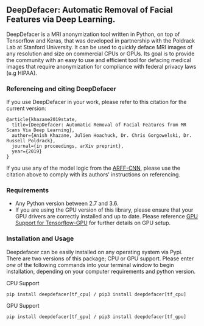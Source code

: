 ## DeepDefacer: Automatic Removal of Facial Features via Deep Learning.
  
DeepDefacer is a MRI anonymization tool written in Python, on top of Tensorflow and Keras, that was developed in partnership with the Poldrack Lab at Stanford University. It can be used to quickly deface MRI images of any resolution and size on commercial CPUs or GPUs. Its goal is to provide the community with an easy to use and efficient tool for defacing medical images that require anonymization for compliance with federal privacy laws (e.g HIPAA). 

### Referencing and citing DeepDefacer
If you use DeepDefacer in your work, please refer to this citation for the current version:

```
@article{khazane2019state,
  title={DeepDefacer: Automatic Removal of Facial Features from MR Scans Via Deep Learning},
  author={Anish Khazane, Julien Hoachuck, Dr. Chris Gorgowelski, Dr. Russell Poldrack},
  journal={in proceedings, arXiv preprint},
  year={2019}
}
```
If you use any of the model logic from the [ARFF-CNN](https://github.com/AKhazane/ARFF-CNN.git), please use the citation above to comply with its authors' instructions on referencing.


### Requirements 

* Any Python version between 2.7 and 3.6.
* If you are using the GPU version of this library, please ensure that your GPU drivers are correctly installed and up to date. Please reference [GPU Support for Tensorflow-GPU](https://www.tensorflow.org/install/gpu) for further details on GPU setup. 

### Installation and Usage

Deepdefacer can be easily installed on any operating system via Pypi. There are two versions of this package; CPU or GPU support. Please enter *one* of the following commands into your terminal window to begin installation, depending on your computer requirements and python version. 

CPU Support
```
pip install deepdefacer[tf_cpu] / pip3 install deepdefacer[tf_cpu]
```

GPU Support
```
pip install deepdefacer[tf_gpu] / pip3 install deepdefacer[tf_gpu]
```
